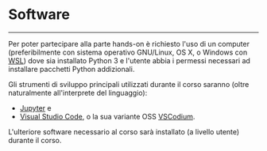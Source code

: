 # Software

---

Per poter partecipare alla parte hands-on è richiesto l'uso di un computer
(preferibilmente con sistema operativo GNU/Linux, OS X, o Windows con
[WSL](https://en.wikipedia.org/wiki/Windows_Subsystem_for_Linux)) dove sia
installato Python 3 e l'utente abbia i permessi necessari ad installare
pacchetti Python addizionali. 

Gli strumenti di sviluppo principali utilizzati durante il corso saranno (oltre
naturalmente all'interprete del linguaggio): 

* [Jupyter](https://jupyter.org/) e
* [Visual Studio Code](https://code.visualstudio.com/), o la sua variante OSS [VSCodium](https://github.com/VSCodium/vscodium).

L'ulteriore software necessario al corso sarà installato (a livello utente) durante il corso.
